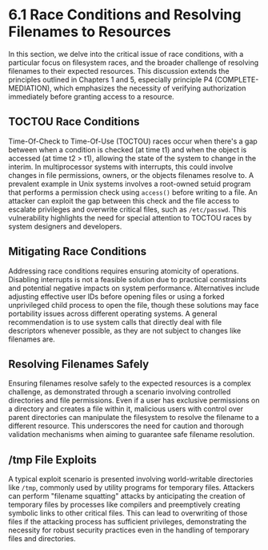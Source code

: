 # 6.1 Race Conditions and Resolving Filenames to Resources

In this section, we delve into the critical issue of race conditions, with a particular focus on filesystem races, and the broader challenge of resolving filenames to their expected resources. This discussion extends the principles outlined in Chapters 1 and 5, especially principle P4 (COMPLETE-MEDIATION), which emphasizes the necessity of verifying authorization immediately before granting access to a resource.

## TOCTOU Race Conditions

Time-Of-Check to Time-Of-Use (TOCTOU) races occur when there's a gap between when a condition is checked (at time t1) and when the object is accessed (at time t2 > t1), allowing the state of the system to change in the interim. In multiprocessor systems with interrupts, this could involve changes in file permissions, owners, or the objects filenames resolve to. A prevalent example in Unix systems involves a root-owned setuid program that performs a permission check using `access()` before writing to a file. An attacker can exploit the gap between this check and the file access to escalate privileges and overwrite critical files, such as `/etc/passwd`. This vulnerability highlights the need for special attention to TOCTOU races by system designers and developers.

## Mitigating Race Conditions

Addressing race conditions requires ensuring atomicity of operations. Disabling interrupts is not a feasible solution due to practical constraints and potential negative impacts on system performance. Alternatives include adjusting effective user IDs before opening files or using a forked unprivileged child process to open the file, though these solutions may face portability issues across different operating systems. A general recommendation is to use system calls that directly deal with file descriptors whenever possible, as they are not subject to changes like filenames are.

## Resolving Filenames Safely

Ensuring filenames resolve safely to the expected resources is a complex challenge, as demonstrated through a scenario involving controlled directories and file permissions. Even if a user has exclusive permissions on a directory and creates a file within it, malicious users with control over parent directories can manipulate the filesystem to resolve the filename to a different resource. This underscores the need for caution and thorough validation mechanisms when aiming to guarantee safe filename resolution.

## /tmp File Exploits

A typical exploit scenario is presented involving world-writable directories like `/tmp`, commonly used by utility programs for temporary files. Attackers can perform "filename squatting" attacks by anticipating the creation of temporary files by processes like compilers and preemptively creating symbolic links to other critical files. This can lead to overwriting of those files if the attacking process has sufficient privileges, demonstrating the necessity for robust security practices even in the handling of temporary files and directories.

